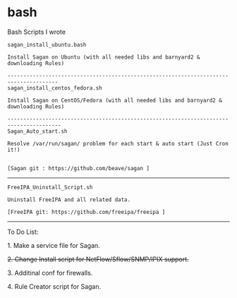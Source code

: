 # bash
Bash Scripts I wrote


    sagan_install_ubuntu.bash   

    Install Sagan on Ubuntu (with all needed libs and barnyard2 & downloading Rules)
    
    --------------------------------------------------------------------------------------
    sagan_install_centos_fedora.sh
    
    Install Sagan on CentOS/Fedora (with all needed libs and barnyard2 & downloading Rules)
	
    ---------------------------------------------------------------------------------------
    Sagan_Auto_start.sh
	
    Resolve /var/run/sagan/ problem for each start & auto start (Just Cron it!)
	

    [Sagan git : https://github.com/beave/sagan ]
---------------------------------------------------------------------------------------------
   
    FreeIPA_Uninstall_Script.sh

    Uninstall FreeIPA and all related data.

    [FreeIPA git: https://github.com/freeipa/freeipa ]
---------------------------------------------------------------------------------------------
   
   To Do List:
    
   <p>1. Make a service file for Sagan.</p>
   <p><s>2. Change Install script for NetFlow/Sflow/SNMP/IPIX support.</s></p>
   <p>3. Additinal conf for firewalls.</p>
   <p>4. Rule Creator script for Sagan.</p>
